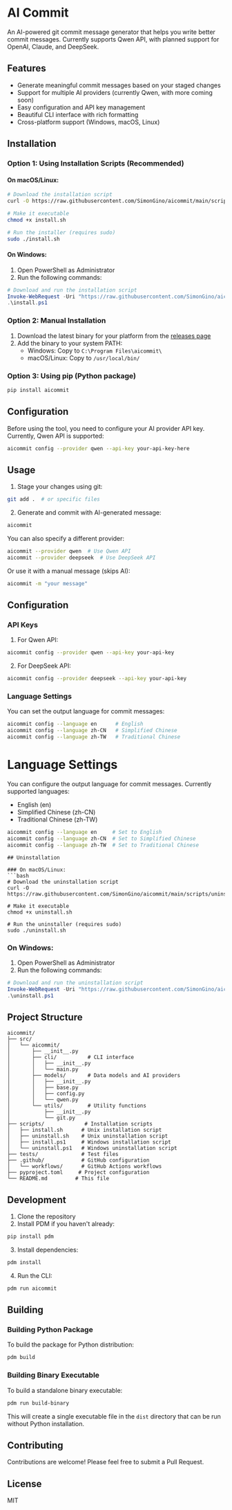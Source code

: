 # AI Commit

An AI-powered git commit message generator that helps you write better commit messages. Currently supports Qwen API, with planned support for OpenAI, Claude, and DeepSeek.

## Features

- Generate meaningful commit messages based on your staged changes
- Support for multiple AI providers (currently Qwen, with more coming soon)
- Easy configuration and API key management
- Beautiful CLI interface with rich formatting
- Cross-platform support (Windows, macOS, Linux)

## Installation

### Option 1: Using Installation Scripts (Recommended)

#### On macOS/Linux:
```bash
# Download the installation script
curl -O https://raw.githubusercontent.com/SimonGino/aicommit/main/scripts/install.sh

# Make it executable
chmod +x install.sh

# Run the installer (requires sudo)
sudo ./install.sh
```

#### On Windows:
1. Open PowerShell as Administrator
2. Run the following commands:
```powershell
# Download and run the installation script
Invoke-WebRequest -Uri "https://raw.githubusercontent.com/SimonGino/aicommit/main/scripts/install.ps1" -OutFile "install.ps1"
.\install.ps1
```

### Option 2: Manual Installation
1. Download the latest binary for your platform from the [releases page](https://github.com/SimonGino/aicommit/releases)
2. Add the binary to your system PATH:
   - Windows: Copy to `C:\Program Files\aicommit\`
   - macOS/Linux: Copy to `/usr/local/bin/`

### Option 3: Using pip (Python package)
```bash
pip install aicommit
```

## Configuration

Before using the tool, you need to configure your AI provider API key. Currently, Qwen API is supported:

```bash
aicommit config --provider qwen --api-key your-api-key-here
```

## Usage

1. Stage your changes using git:
```bash
git add .  # or specific files
```

2. Generate and commit with AI-generated message:
```bash
aicommit
```

You can also specify a different provider:
```bash
aicommit --provider qwen  # Use Qwen API
aicommit --provider deepseek  # Use DeepSeek API
```

Or use it with a manual message (skips AI):
```bash
aicommit -m "your message"
```

## Configuration

### API Keys
1. For Qwen API:
```bash
aicommit config --provider qwen --api-key your-api-key
```

2. For DeepSeek API:
```bash
aicommit config --provider deepseek --api-key your-api-key
```

### Language Settings
You can set the output language for commit messages:
```bash
aicommit config --language en      # English
aicommit config --language zh-CN   # Simplified Chinese
aicommit config --language zh-TW   # Traditional Chinese
```

# Language Settings

You can configure the output language for commit messages. Currently supported languages:
- English (en)
- Simplified Chinese (zh-CN)
- Traditional Chinese (zh-TW)

```bash
aicommit config --language en     # Set to English
aicommit config --language zh-CN  # Set to Simplified Chinese
aicommit config --language zh-TW  # Set to Traditional Chinese
```

```
## Uninstallation

### On macOS/Linux:
```bash
# Download the uninstallation script
curl -O https://raw.githubusercontent.com/SimonGino/aicommit/main/scripts/uninstall.sh

# Make it executable
chmod +x uninstall.sh

# Run the uninstaller (requires sudo)
sudo ./uninstall.sh
```

### On Windows:
1. Open PowerShell as Administrator
2. Run the following commands:
```powershell
# Download and run the uninstallation script
Invoke-WebRequest -Uri "https://raw.githubusercontent.com/SimonGino/aicommit/main/scripts/uninstall.ps1" -OutFile "uninstall.ps1"
.\uninstall.ps1
```

## Project Structure

```
aicommit/
├── src/
│   └── aicommit/
│       ├── __init__.py
│       ├── cli/          # CLI interface
│       │   ├── __init__.py
│       │   └── main.py
│       ├── models/       # Data models and AI providers
│       │   ├── __init__.py
│       │   ├── base.py
│       │   ├── config.py
│       │   └── qwen.py
│       └── utils/        # Utility functions
│           ├── __init__.py
│           └── git.py
├── scripts/             # Installation scripts
│   ├── install.sh      # Unix installation script
│   ├── uninstall.sh    # Unix uninstallation script
│   ├── install.ps1     # Windows installation script
│   └── uninstall.ps1   # Windows uninstallation script
├── tests/              # Test files
├── .github/            # GitHub configuration
│   └── workflows/      # GitHub Actions workflows
├── pyproject.toml     # Project configuration
└── README.md         # This file
```

## Development

1. Clone the repository
2. Install PDM if you haven't already:
```bash
pip install pdm
```

3. Install dependencies:
```bash
pdm install
```

4. Run the CLI:
```bash
pdm run aicommit
```

## Building

### Building Python Package
To build the package for Python distribution:

```bash
pdm build
```

### Building Binary Executable
To build a standalone binary executable:

```bash
pdm run build-binary
```

This will create a single executable file in the `dist` directory that can be run without Python installation.

## Contributing

Contributions are welcome! Please feel free to submit a Pull Request.

## License

MIT